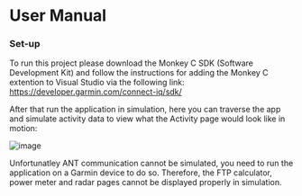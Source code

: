 # User Manual

### Set-up
To run this project please download the Monkey C SDK (Software Development Kit) and follow the instructions for adding the Monkey C extention to Visual Studio via the following link: https://developer.garmin.com/connect-iq/sdk/

After that run the application in simulation, here you can traverse the app and simulate activity data to view what the Activity page would look like in motion:

![image](https://user-images.githubusercontent.com/59978449/160699946-55e6d65b-0278-464c-a6b1-d0931e6b80d4.png)

Unfortunatley ANT communication cannot be simulated, you need to run the application on a Garmin device to do so. Therefore, the FTP calculator, power meter and radar pages cannot be displayed properly in simulation.
